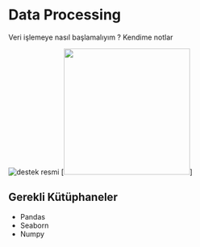 # Data Processing
 Veri işlemeye nasıl başlamalıyım ? Kendime notlar


![destek resmi](https://wallpaper-mania.com/wp-content/uploads/2018/09/High_resolution_wallpaper_background_ID_77700863611.jpg)
[<img src="https://wallpaper-mania.com/wp-content/uploads/2018/09/High_resolution_wallpaper_background_ID_77700863611.jpg" width="250"/>]

## Gerekli Kütüphaneler

 + Pandas
 + Seaborn
 + Numpy